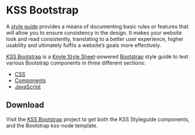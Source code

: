# KSS Bootstrap

A [style guide](https://en.wikipedia.org/wiki/Style_guide) provides a means of documenting basic rules or features that will allow you to ensure consistency in the design. It makes your website look and read consistently, translating to a better user experience, higher usability and ultimately fulfils a website’s goals more effectively.

[KSS Bootstrap](https://github.com/robloach/kss-bootstrap) is a [Knyle Style Sheet](http://warpspire.com/kss/)-powered [Bootstrap](http://getbootstrap.com) style guide to test various Bootstrap components in three different sections:

* [CSS](section-1.html)
* [Components](section-2.html)
* [JavaScript](section-3.html)

## Download

Visit the [KSS Bootstrap](https://github.com/RobLoach/kss-bootstrap) project to get both the KSS Styleguide components, and the Bootstrap kss-node template.
